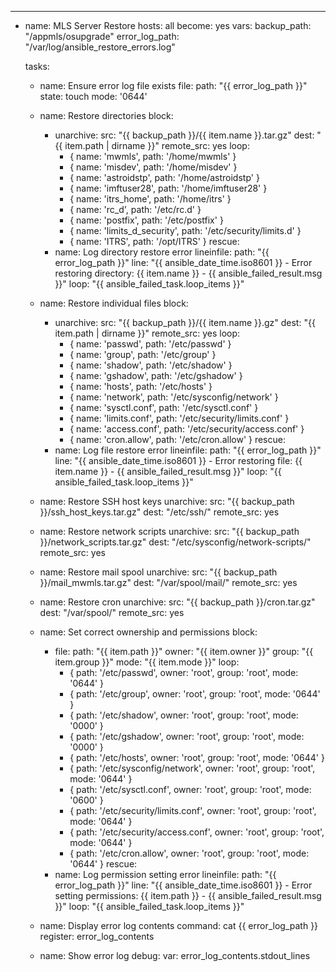 ---
- name: MLS Server Restore
  hosts: all
  become: yes
  vars:
    backup_path: "/appmls/osupgrade"
    error_log_path: "/var/log/ansible_restore_errors.log"

  tasks:
    - name: Ensure error log file exists
      file:
        path: "{{ error_log_path }}"
        state: touch
        mode: '0644'

    - name: Restore directories
      block:
        - unarchive:
            src: "{{ backup_path }}/{{ item.name }}.tar.gz"
            dest: "{{ item.path | dirname }}"
            remote_src: yes
          loop:
            - { name: 'mwmls', path: '/home/mwmls' }
            - { name: 'misdev', path: '/home/misdev' }
            - { name: 'astroidstp', path: '/home/astroidstp' }
            - { name: 'imftuser28', path: '/home/imftuser28' }
            - { name: 'itrs_home', path: '/home/itrs' }
            - { name: 'rc_d', path: '/etc/rc.d' }
            - { name: 'postfix', path: '/etc/postfix' }
            - { name: 'limits_d_security', path: '/etc/security/limits.d' }
            - { name: 'ITRS', path: '/opt/ITRS' }
      rescue:
        - name: Log directory restore error
          lineinfile:
            path: "{{ error_log_path }}"
            line: "{{ ansible_date_time.iso8601 }} - Error restoring directory: {{ item.name }} - {{ ansible_failed_result.msg }}"
          loop: "{{ ansible_failed_task.loop_items }}"

    - name: Restore individual files
      block:
        - unarchive:
            src: "{{ backup_path }}/{{ item.name }}.gz"
            dest: "{{ item.path | dirname }}"
            remote_src: yes
          loop:
            - { name: 'passwd', path: '/etc/passwd' }
            - { name: 'group', path: '/etc/group' }
            - { name: 'shadow', path: '/etc/shadow' }
            - { name: 'gshadow', path: '/etc/gshadow' }
            - { name: 'hosts', path: '/etc/hosts' }
            - { name: 'network', path: '/etc/sysconfig/network' }
            - { name: 'sysctl.conf', path: '/etc/sysctl.conf' }
            - { name: 'limits.conf', path: '/etc/security/limits.conf' }
            - { name: 'access.conf', path: '/etc/security/access.conf' }
            - { name: 'cron.allow', path: '/etc/cron.allow' }
      rescue:
        - name: Log file restore error
          lineinfile:
            path: "{{ error_log_path }}"
            line: "{{ ansible_date_time.iso8601 }} - Error restoring file: {{ item.name }} - {{ ansible_failed_result.msg }}"
          loop: "{{ ansible_failed_task.loop_items }}"

    - name: Restore SSH host keys
      unarchive:
        src: "{{ backup_path }}/ssh_host_keys.tar.gz"
        dest: "/etc/ssh/"
        remote_src: yes

    - name: Restore network scripts
      unarchive:
        src: "{{ backup_path }}/network_scripts.tar.gz"
        dest: "/etc/sysconfig/network-scripts/"
        remote_src: yes

    - name: Restore mail spool
      unarchive:
        src: "{{ backup_path }}/mail_mwmls.tar.gz"
        dest: "/var/spool/mail/"
        remote_src: yes

    - name: Restore cron
      unarchive:
        src: "{{ backup_path }}/cron.tar.gz"
        dest: "/var/spool/"
        remote_src: yes

    - name: Set correct ownership and permissions
      block:
        - file:
            path: "{{ item.path }}"
            owner: "{{ item.owner }}"
            group: "{{ item.group }}"
            mode: "{{ item.mode }}"
          loop:
            - { path: '/etc/passwd', owner: 'root', group: 'root', mode: '0644' }
            - { path: '/etc/group', owner: 'root', group: 'root', mode: '0644' }
            - { path: '/etc/shadow', owner: 'root', group: 'root', mode: '0000' }
            - { path: '/etc/gshadow', owner: 'root', group: 'root', mode: '0000' }
            - { path: '/etc/hosts', owner: 'root', group: 'root', mode: '0644' }
            - { path: '/etc/sysconfig/network', owner: 'root', group: 'root', mode: '0644' }
            - { path: '/etc/sysctl.conf', owner: 'root', group: 'root', mode: '0600' }
            - { path: '/etc/security/limits.conf', owner: 'root', group: 'root', mode: '0644' }
            - { path: '/etc/security/access.conf', owner: 'root', group: 'root', mode: '0644' }
            - { path: '/etc/cron.allow', owner: 'root', group: 'root', mode: '0644' }
      rescue:
        - name: Log permission setting error
          lineinfile:
            path: "{{ error_log_path }}"
            line: "{{ ansible_date_time.iso8601 }} - Error setting permissions: {{ item.path }} - {{ ansible_failed_result.msg }}"
          loop: "{{ ansible_failed_task.loop_items }}"

    - name: Display error log contents
      command: cat {{ error_log_path }}
      register: error_log_contents

    - name: Show error log
      debug:
        var: error_log_contents.stdout_lines